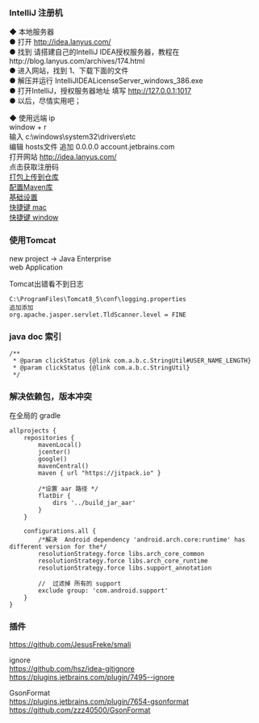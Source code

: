 ### IntelliJ 注册机

◆ 本地服务器   
● 打开 http://idea.lanyus.com/  
● 找到 请搭建自己的IntelliJ IDEA授权服务器，教程在http://blog.lanyus.com/archives/174.html  
● 进入网站，找到 1、下载下面的文件  
● 解压并运行 IntelliJIDEALicenseServer_windows_386.exe  
● 打开IntelliJ，授权服务器地址 填写 http://127.0.0.1:1017  
● 以后，尽情实用吧；  

◆ 使用远端 ip  
window + r   
输入 c:\windows\system32\drivers\etc  
编辑 hosts文件 追加  0.0.0.0 account.jetbrains.com  
打开网站 http://idea.lanyus.com/  
点击获取注册码  
[打包上传到仓库](library/upload_aar.md)  
[配置Maven库](library/with_maven.md)  
[基础设置](library/basic_using.md)  
[快捷键 mac](library/key_map_mac.md)  
[快捷键 window](library/key_map_window.md)  

### 使用Tomcat  
new project -> Java Enterprise  
web Application  

Tomcat出错看不到日志  
```
C:\ProgramFiles\Tomcat8_5\conf\logging.properties
追加添加  
org.apache.jasper.servlet.TldScanner.level = FINE
```

### java  doc 索引  
```
/**
 * @param clickStatus {@link com.a.b.c.StringUtil#USER_NAME_LENGTH}
 * @param clickStatus {@link com.a.b.c.StringUtil}
 */
```

### 解决依赖包，版本冲突  
在全局的 gradle  
```
allprojects {
    repositories {
        mavenLocal()
        jcenter()
        google()
        mavenCentral()
        maven { url "https://jitpack.io" }

        /*设置 aar 路径 */
        flatDir {
            dirs '../build_jar_aar'
        }
    }

    configurations.all {
        /*解决  Android dependency 'android.arch.core:runtime' has different version for the*/
        resolutionStrategy.force libs.arch_core_common
        resolutionStrategy.force libs.arch_core_runtime
        resolutionStrategy.force libs.support_annotation

        //  过滤掉 所有的 support
        exclude group: 'com.android.support'
    }
}
```

### 插件  
https://github.com/JesusFreke/smali  

ignore  
https://github.com/hsz/idea-gitignore  
https://plugins.jetbrains.com/plugin/7495--ignore  

GsonFormat  
https://plugins.jetbrains.com/plugin/7654-gsonformat  
https://github.com/zzz40500/GsonFormat  

